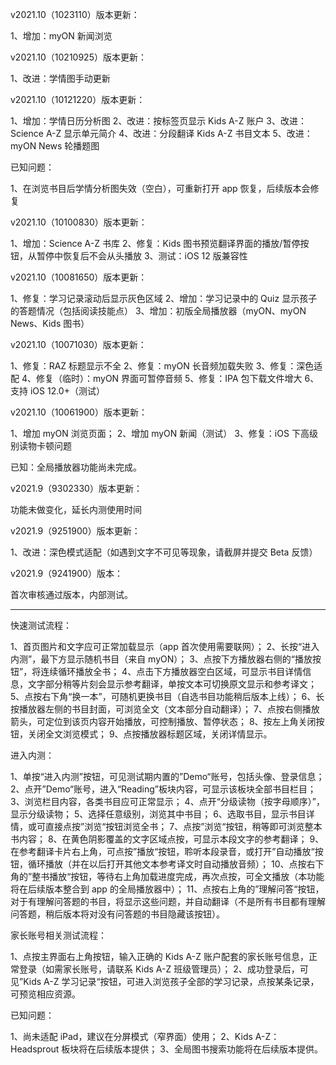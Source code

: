 v2021.10（1023110）版本更新：

1、增加：myON 新闻浏览

v2021.10（10210925）版本更新：

1、改进：学情图手动更新

v2021.10（10121220）版本更新：

1、增加：学情日历分析图
2、改进：按标签页显示 Kids A-Z 账户
3、改进：Science A-Z 显示单元简介
4、改进：分段翻译 Kids A-Z 书目文本
5、改进：myON News 轮播题图

已知问题：

1、在浏览书目后学情分析图失效（空白），可重新打开 app 恢复，后续版本会修复

v2021.10（10100830）版本更新：

1、增加：Science A-Z 书库
2、修复：Kids 图书预览翻译界面的播放/暂停按钮，从暂停中恢复后不会从头播放
3、测试：iOS 12 版兼容性

v2021.10（10081650）版本更新：

1、修复：学习记录滚动后显示灰色区域
2、增加：学习记录中的 Quiz 显示孩子的答题情况（包括阅读技能点）
3、增加：初版全局播放器（myON、myON News、Kids 图书）

v2021.10（10071030）版本更新：

1、修复：RAZ 标题显示不全
2、修复：myON 长音频加载失败
3、修复：深色适配
4、修复（临时）：myON 界面可暂停音频
5、修复：IPA 包下载文件增大
6、支持 iOS 12.0+（测试）

v2021.10（10061900）版本更新：

1、增加 myON 浏览页面；
2、增加 myON 新闻（测试）
3、修复：iOS 下高级别读物卡顿问题

已知：全局播放器功能尚未完成。

v2021.9（9302330）版本更新：

功能未做变化，延长内测使用时间

v2021.9（9251900）版本更新：

1、改进：深色模式适配（如遇到文字不可见等现象，请截屏并提交 Beta 反馈）

v2021.9（9241900）版本：

首次审核通过版本，内部测试。

---

快速测试流程：

1、首页图片和文字应可正常加载显示（app 首次使用需要联网）；
2、长按“进入内测”，最下方显示随机书目（来自 myON）；
3、点按下方播放器右侧的“播放按钮”，将连续循环播放全书；
4、点击下方播放器空白区域，可显示书目详情信息，文字部分稍等片刻会显示参考翻译，单按文本可切换原文显示和参考译文；
5、点按右下角“换一本”，可随机更换书目（自选书目功能稍后版本上线）；
6、长按播放器左侧的书目封面，可浏览全文（文本部分自动翻译）；
7、点按右侧播放箭头，可定位到该页内容开始播放，可控制播放、暂停状态；
8、按左上角关闭按钮，关闭全文浏览模式；
9、点按播放器标题区域，关闭详情显示。

进入内测：

1、单按“进入内测”按钮，可见测试期内置的”Demo“账号，包括头像、登录信息；
2、点开”Demo“账号，进入“Reading”板块内容，可显示该板块全部书目栏目；
3、浏览栏目内容，各类书目应可正常显示；
4、点开“分级读物（按字母顺序）”，显示分级读物；
5、选择任意级别，浏览其中书目；
6、选取书目，显示书目详情，或可直接点按”浏览“按钮浏览全书；
7、点按”浏览“按钮，稍等即可浏览整本书内容；
8、在黄色阴影覆盖的文字区域点按，可显示本段文字的参考翻译；
9、在参考翻译卡片右上角，可点按”播放“按钮，聆听本段录音，或打开”自动播放“按钮，循环播放（并在以后打开其他文本参考译文时自动播放音频）；
10、点按右下角的”整书播放“按钮，等待右上角加载进度完成，再次点按，可全文播放（本功能将在后续版本整合到 app 的全局播放器中）；
11、点按右上角的”理解问答“按钮，对于有理解问答题的书目，将显示这些问题，并自动翻译（不是所有书目都有理解问答题，稍后版本将对没有问答题的书目隐藏该按钮）。

家长账号相关测试流程：

1、点按主界面右上角按钮，输入正确的 Kids A-Z 账户配套的家长账号信息，正常登录（如需家长账号，请联系 Kids A-Z 班级管理员）；
2、成功登录后，可见”Kids A-Z 学习记录“按钮，可进入浏览孩子全部的学习记录，点按某条记录，可预览相应资源。

已知问题：

1、尚未适配 iPad，建议在分屏模式（窄界面）使用；
2、Kids A-Z：Headsprout 板块将在后续版本提供；
3、全局图书搜索功能将在后续版本提供。
